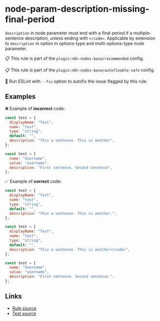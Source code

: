[//]: # "File generated from a template. Do not edit this file directly."

# node-param-description-missing-final-period

`description` in node parameter must end with a final period if a multiple-sentence description, unless ending with `</code>`. Applicable by extension to `description` in option in options-type and multi-options-type node parameter.

📋 This rule is part of the `plugin:n8n-nodes-base/recommended` config.

📋 This rule is part of the `plugin:n8n-nodes-base/autofixable-safe` config.

🔧 Run ESLint with `--fix` option to autofix the issue flagged by this rule.

## Examples

❌ Example of **incorrect** code:

```js
const test = {
  displayName: "Test",
  name: "test",
  type: "string",
  default: "",
  description: "This a sentence. This is another",
};

const test = {
  name: "Username",
  value: "username",
  description: "First sentence. Second sentence",
};
```

✅ Example of **correct** code:

```js
const test = {
  displayName: "Test",
  name: "test",
  type: "string",
  default: "",
  description: "This a sentence. This is another.",
};

const test = {
  displayName: "Test",
  name: "test",
  type: "string",
  default: "",
  description: "This a sentence. This is another</code>",
};

const test = {
  name: "Username",
  value: "username",
  description: "First sentence. Second sentence.",
};
```

## Links

- [Rule source](../../lib/rules/node-param-description-missing-final-period.ts)
- [Test source](../../tests/node-param-description-missing-final-period.test.ts)
